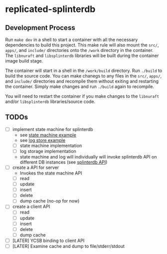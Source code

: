 # replicated-splinterdb

## Development Process

Run `make dev` in a shell to start a container with all the necessary dependencies to build this project. This make rule will also mount the `src/`, `apps/`, and `include/` directories onto the `/work` directory in the container. The `libnuraft` and `libsplinterdb` libraries will be built during the container image build stage.

The container will start in a shell in the `/work/build` directory. Run `./build` to build the source code. You can make chanegs to any files in the `src/`, `apps/`, and `include/` directories and recompile them without exiting and restarting the container. Simply make changes and run `./build` again to recompile.

You will need to restart the container if you make changes to the `libnuraft` and/or `libsplinterdb` libraries/source code.

## TODOs

- [ ] implement state machine for splinterdb
    - see [state machine example](third-party/nuraft/examples/calculator/calc_state_machine.hxx)
    - see [log store example](third-party/nuraft/examples/in_memory_log_store.hxx)
    - [ ] state machine implementation
    - [ ] log storage implementation
    - state machine and log will individually will invoke splinterdb API on different DB instances (see [splinterdb API](third-party/splinterdb/include))
- [ ] create a API for server
    - Invokes the state machine API
    - [ ] read
    - [ ] update
    - [ ] insert
    - [ ] delete 
    - [ ] dump cache (no-op for now)
- [ ] create a client API
    - [ ] read
    - [ ] update
    - [ ] insert
    - [ ] delete 
    - [ ] dump cache
- [ ] [LATER] YCSB binding to client API
- [ ] [LATER] Examine cache and dump to file/stderr/stdout